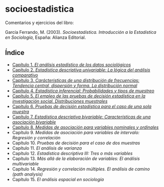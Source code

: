 # socioestadistica
Comentarios y ejercicios del libro:

García Ferrando, M. (2003). *Socioestadística. Introducción a la Estadística en Sociología*, España: Alianza Editorial.

## Índice
- [Capítulo 1. *El análisis estadístico de los datos sociológicos*](01_%20El%20an%C3%A1lisis%20estad%C3%ADstico%20de%20los%20datos%20sociol%C3%B3gicos.ipynb)
- [Capítulo 2. *Estadística descriptiva univariable: La lógica del análisis comparativo*](02_%20Estadística%20descriptiva%20univariable%20la%20lógica%20del%20análisis%20comparativo.ipynb)
- [Capítulo 3. *Carácteristicas de una distribución de frecuencias: Tendencia central, dispersión y forma. La distribución normal*](03_%20Caracteristicas%20de%20una%20distribución%20de%20frecuencias.ipynb)
- [Capítulo 4. *Estadística inferencial: Probabilidades y tipos de muestreo*](04_%20Estad%C3%ADstica%20Inferencial%20probabilidades%20y%20tipos%20de%20muestreo.ipynb)
- [Capítulo 5. *El empleo de las pruebas de decisión estadística en la investigación social. Distribuciones muestrales*](05_%20El%20empleo%20de%20las%20pruebas%20de%20decisión%20estadística%20en%20la%20investigación%20social.ipynb)
- [Capítulo 6. *Pruebas de decisión estadística para el caso de una sola muestra*](06_%20Pruebas%20de%20decision%20estadistica%20para%20el%20caso%20de%20una%20sola%20muestra.ipynb)
- [Capítulo 7. *Estadística descriptiva bivariable: Características de una asociación bivariable*](07_%20Estad%C3%ADstica%20descriptiva%20bivariable%20caracter%C3%ADsticas%20de%20una%20asociación%20bivariable.ipynb)
- [Capítulo 8. *Medidas de asociación para variables nominales y ordinales*](08_%20Medidas%20de%20asociacion%20para%20variables%20nominales%20y%20ordinales.ipynb)
- Capítulo 9. *Medidas de asociación para variables de intervalo: Regresión y correlación*
- Capítulo 10. *Pruebas de decisión para el caso de dos muestras*
- Capítulo 11. *El análisis de varianza*
- Capítulo 12. *Estadística descriptiva III: Tres o más variables*
- Capítulo 13. *Más allá de la elaboración de variables: El análisis multivariable*
- Capítulo 14. *Regresión y correlación múltiples. El análisis de camino (path analysis)*
- Capítulo 15. *El análisis espacial en sociología*

